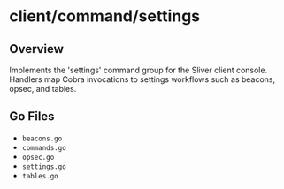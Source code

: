 # client/command/settings

## Overview

Implements the 'settings' command group for the Sliver client console. Handlers map Cobra invocations to settings workflows such as beacons, opsec, and tables.

## Go Files

- `beacons.go`
- `commands.go`
- `opsec.go`
- `settings.go`
- `tables.go`
